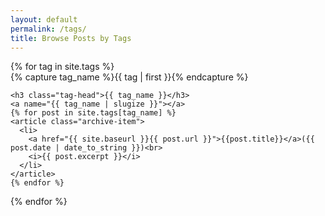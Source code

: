 ```yaml
---
layout: default
permalink: /tags/
title: Browse Posts by Tags
---
```



<div id="archives">
{% for tag in site.tags %}
  <div class="archive-group">
    {% capture tag_name %}{{ tag | first }}{% endcapture %}
    <div id="#{{ tag_name | slugize }}"></div>
    <p></p>

    <h3 class="tag-head">{{ tag_name }}</h3>
    <a name="{{ tag_name | slugize }}"></a>
    {% for post in site.tags[tag_name] %}
    <article class="archive-item">
      <li>
        <a href="{{ site.baseurl }}{{ post.url }}">{{post.title}}</a>({{ post.date | date_to_string }})<br>
        <i>{{ post.excerpt }}</i>
      </li>
    </article>
    {% endfor %}
  </div>
{% endfor %}
</div>
